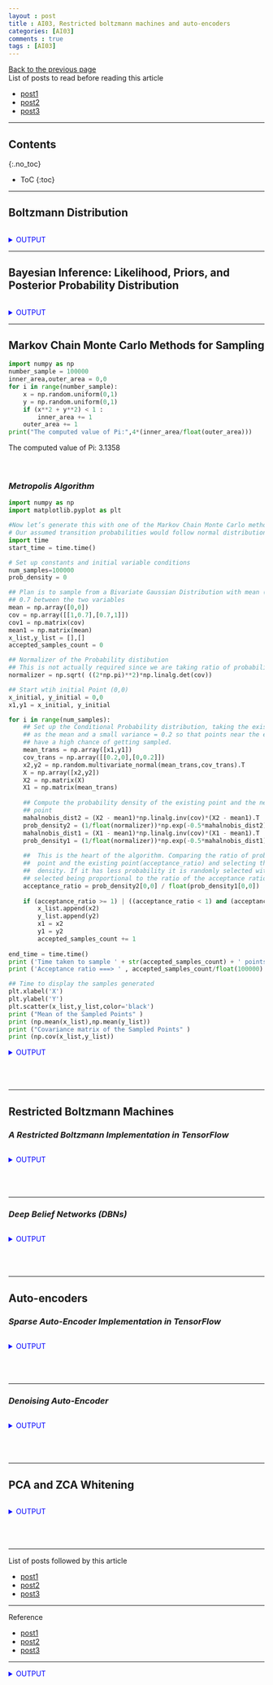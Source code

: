 ```yaml
---
layout : post
title : AI03, Restricted boltzmann machines and auto-encoders
categories: [AI03]
comments : true
tags : [AI03]
---
```

[Back to the previous page](https://userdyk-github.github.io/Study.html) <br>
List of posts to read before reading this article
- <a href='https://userdyk-github.github.io/'>post1</a>
- <a href='https://userdyk-github.github.io/'>post2</a>
- <a href='https://userdyk-github.github.io/'>post3</a>

---

## Contents
{:.no_toc}

* ToC
{:toc}

<hr class="division1">


## **Boltzmann Distribution**

```python

```

<details markdown="1">
<summary class='jb-small' style="color:blue">OUTPUT</summary>
<hr class='division3'>

<hr class='division3'>
</details>

<hr class="division2">


## **Bayesian Inference: Likelihood, Priors, and Posterior Probability Distribution**

```python
```

<details markdown="1">
<summary class='jb-small' style="color:blue">OUTPUT</summary>
<hr class='division3'>

<hr class='division3'>
</details>

<hr class="division2">

## **Markov Chain Monte Carlo Methods for Sampling**

```python
import numpy as np 
number_sample = 100000
inner_area,outer_area = 0,0
for i in range(number_sample): 
    x = np.random.uniform(0,1) 
    y = np.random.uniform(0,1)  
    if (x**2 + y**2) < 1 :   
        inner_area += 1  
    outer_area += 1
print("The computed value of Pi:",4*(inner_area/float(outer_area)))
```
The computed value of Pi: 3.1358
<br><br><br>

### ***Metropolis Algorithm***

```python
import numpy as np
import matplotlib.pyplot as plt

#Now let’s generate this with one of the Markov Chain Monte Carlo methods called Metropolis Hastings algorithm 
# Our assumed transition probabilities would follow normal distribution X2 ~ N(X1,Covariance= [[0.2 , 0],[0,0.2]])
import time 
start_time = time.time()

# Set up constants and initial variable conditions
num_samples=100000
prob_density = 0 

## Plan is to sample from a Bivariate Gaussian Distribution with mean (0,0) and covariance of
## 0.7 between the two variables
mean = np.array([0,0]) 
cov = np.array([[1,0.7],[0.7,1]]) 
cov1 = np.matrix(cov)
mean1 = np.matrix(mean) 
x_list,y_list = [],[] 
accepted_samples_count = 0

## Normalizer of the Probability distibution 
## This is not actually required since we are taking ratio of probabilities for inference 
normalizer = np.sqrt( ((2*np.pi)**2)*np.linalg.det(cov))

## Start wtih initial Point (0,0) 
x_initial, y_initial = 0,0
x1,y1 = x_initial, y_initial

for i in range(num_samples):  
    ## Set up the Conditional Probability distribution, taking the existing point  
    ## as the mean and a small variance = 0.2 so that points near the existing point  
    ## have a high chance of getting sampled.  
    mean_trans = np.array([x1,y1])  
    cov_trans = np.array([[0.2,0],[0,0.2]])  
    x2,y2 = np.random.multivariate_normal(mean_trans,cov_trans).T 
    X = np.array([x2,y2])  
    X2 = np.matrix(X)  
    X1 = np.matrix(mean_trans) 
    
    ## Compute the probability density of the existing point and the new sampled   
    ## point  
    mahalnobis_dist2 = (X2 - mean1)*np.linalg.inv(cov)*(X2 - mean1).T  
    prob_density2 = (1/float(normalizer))*np.exp(-0.5*mahalnobis_dist2)  
    mahalnobis_dist1 = (X1 - mean1)*np.linalg.inv(cov)*(X1 - mean1).T   
    prob_density1 = (1/float(normalizer))*np.exp(-0.5*mahalnobis_dist1)   
    
    ##  This is the heart of the algorithm. Comparing the ratio of probability density  of the new  
    ##  point and the existing point(acceptance_ratio) and selecting the new point if it is to have more probability 
    ##  density. If it has less probability it is randomly selected with the probability  of getting  
    ## selected being proportional to the ratio of the acceptance ratio   
    acceptance_ratio = prob_density2[0,0] / float(prob_density1[0,0])
    
    if (acceptance_ratio >= 1) | ((acceptance_ratio < 1) and (acceptance_ratio >= np.random.uniform(0,1)) ):      
        x_list.append(x2)    
        y_list.append(y2)    
        x1 = x2   
        y1 = y2   
        accepted_samples_count += 1
            
end_time = time.time()
print ('Time taken to sample ' + str(accepted_samples_count) + ' points ==> ' + str(end_time -  start_time) + ' seconds' )
print ('Acceptance ratio ===> ' , accepted_samples_count/float(100000) )

## Time to display the samples generated
plt.xlabel('X') 
plt.ylabel('Y') 
plt.scatter(x_list,y_list,color='black') 
print ("Mean of the Sampled Points" )
print (np.mean(x_list),np.mean(y_list))
print ("Covariance matrix of the Sampled Points" )
print (np.cov(x_list,y_list))
```

<details markdown="1">
<summary class='jb-small' style="color:blue">OUTPUT</summary>
<hr class='division3'>
```
Time taken to sample 71400 points ==> 50.548850536346436 seconds
Acceptance ratio ===>  0.714
Mean of the Sampled Points
-0.006802046013446434 -0.028115488125035174
Covariance matrix of the Sampled Points
[[0.97409116 0.6805006 ]
 [0.6805006  0.96396597]]
```
![다운로드 (6)](https://user-images.githubusercontent.com/52376448/65573055-d7395480-dfa4-11e9-837b-7750b033b684.png)
<hr class='division3'>
</details>
<br><br><br>


<hr class="division2">

## **Restricted Boltzmann Machines**

### ***A Restricted Boltzmann Implementation in TensorFlow***

```python

```

<details markdown="1">
<summary class='jb-small' style="color:blue">OUTPUT</summary>
<hr class='division3'>

<hr class='division3'>
</details>
<br><br><br>

---

### ***Deep Belief Networks (DBNs)***

```python
```

<details markdown="1">
<summary class='jb-small' style="color:blue">OUTPUT</summary>
<hr class='division3'>

<hr class='division3'>
</details>
<br><br><br>


<hr class="division2">

## **Auto-encoders**

### ***Sparse Auto-Encoder Implementation in TensorFlow***

```python
```

<details markdown="1">
<summary class='jb-small' style="color:blue">OUTPUT</summary>
<hr class='division3'>

<hr class='division3'>
</details>
<br><br><br>

---

### ***Denoising Auto-Encoder***

```python
```

<details markdown="1">
<summary class='jb-small' style="color:blue">OUTPUT</summary>
<hr class='division3'>

<hr class='division3'>
</details>
<br><br><br>

<hr class="division2">

## **PCA and ZCA Whitening**

```python
```

<details markdown="1">
<summary class='jb-small' style="color:blue">OUTPUT</summary>
<hr class='division3'>

<hr class='division3'>
</details>
<br><br><br>

<hr class="division1">

List of posts followed by this article
- [post1](https://userdyk-github.github.io/)
- <a href='https://userdyk-github.github.io/'>post2</a>
- <a href='https://userdyk-github.github.io/'>post3</a>

---

Reference
- [post1](https://userdyk-github.github.io/)
- <a href='https://userdyk-github.github.io/'>post2</a>
- <a href='https://userdyk-github.github.io/'>post3</a>

---

<details markdown="1">
<summary class='jb-small' style="color:blue">OUTPUT</summary>
<hr class='division3'>
<hr class='division3'>
</details>
